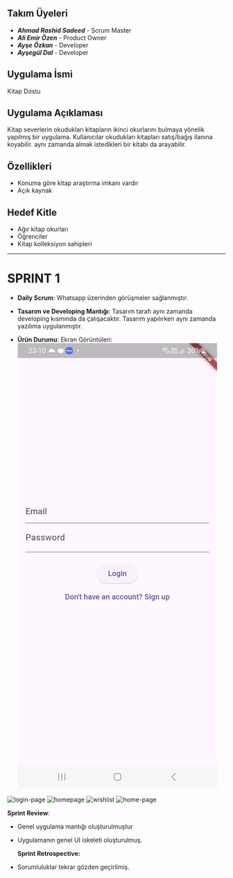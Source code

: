 ## Takım Üyeleri
- ***Ahmad Rashid Sadeed*** - Scrum Master
- ***Ali Emir Özen*** - Product Owner
- ***Ayşe Özkan*** - Developer
- ***Ayşegül Dal*** - Developer

## Uygulama İsmi
Kitap Dostu

## Uygulama Açıklaması
Kitap severlerin okudukları kitapların ikinci okurlarını bulmaya yönelik yapılmış bir uygulama. Kullanıcılar
okudukları kitapları satış/bağış ilanına koyabilir. aynı zamanda almak istedikleri bir kitabı da arayabilir.

## Özellikleri
- Konuma göre kitap araştırma imkanı vardır
- Açık kaynak

## Hedef Kitle
- Ağır kitap okurları
- Öğrenciler
- Kitap kolleksiyon sahipleri

---
# **SPRINT 1**
- **Daily Scrum**: Whatsapp üzerinden görüşmeler sağlanmıştır.
  
- **Tasarım ve Developing Mantığı**: Tasarım tarafı aynı zamanda developing kısmında da çalışacaktır. Tasarım yapılırken aynı zamanda yazılıma uygulanmıştır.


- **Ürün Durumu**: Ekran Görüntüleri:
![homepage](ss/login.jpg)
<img alt="login-page" src="https://github.com/rashidsadeed/Bootcamp2024-35/ss/login.jpg">
<img alt="homepage" src="https://github.com/rashidsadeed/Bootcamp2024-35/ss/home.jpg">
<img alt="wishlist" src="https://github.com/rashidsadeed/Bootcamp2024-35/ss/list_book.jpg">
<img alt="home-page" src="https://github.com/rashidsadeed/Bootcamp2024-35/ss/profile.jpg">



  **Sprint Review**:
- Genel uygulama mantığı oluşturulmuştur
- Uygulamanın genel UI iskeleti oluşturulmuş.



  **Sprint Retrospective:**
- Sorumluluklar tekrar gözden geçirilmiş.

